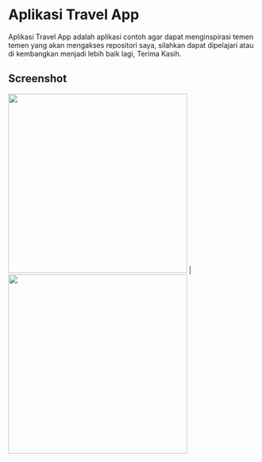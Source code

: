 # Aplikasi Travel App

Aplikasi Travel App adalah aplikasi contoh agar dapat menginspirasi temen temen yang akan mengakses repositori saya, silahkan dapat dipelajari atau di kembangkan menjadi lebih baik lagi, Terima Kasih.

## Screenshot
<img src="https://user-images.githubusercontent.com/24602873/103745364-e88b6080-5031-11eb-8de7-994ecf3ad331.png" width="360"> | <img src="https://user-images.githubusercontent.com/24602873/103745416-0062e480-5032-11eb-85cb-f680ff38fcbb.png" width="360">

